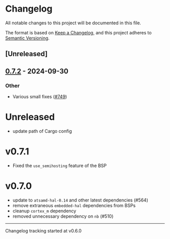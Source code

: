 # Changelog

All notable changes to this project will be documented in this file.

The format is based on [Keep a Changelog](https://keepachangelog.com/en/1.0.0/),
and this project adheres to [Semantic Versioning](https://semver.org/spec/v2.0.0.html).

## [Unreleased]

## [0.7.2](https://github.com/jbeaurivage/atsamd-release-test/compare/serpente-0.7.1...serpente-0.7.2) - 2024-09-30

### Other

- Various small fixes ([#749](https://github.com/jbeaurivage/atsamd-release-test/pull/749))
# Unreleased

- update path of Cargo config

# v0.7.1

- Fixed the `use_semihosting` feature of the BSP

# v0.7.0

- update to `atsamd-hal-0.14` and other latest dependencies (#564)
- remove extraneous `embedded-hal` dependencies from BSPs
- cleanup `cortex_m` dependency
- removed unnecessary dependency on `nb` (#510)

---

Changelog tracking started at v0.6.0
